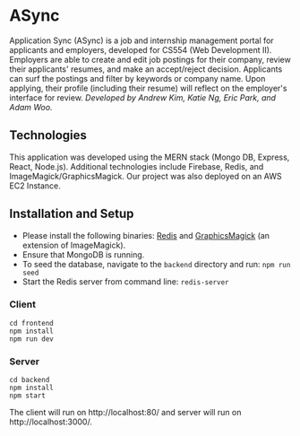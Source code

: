 # ASync
Application Sync (ASync) is a job and internship management portal for applicants and employers, developed for CS554 (Web Development II). Employers are able to create and edit job postings for their company, review their applicants' resumes, and make an accept/reject decision. Applicants can surf the postings and filter by keywords or company name. Upon applying, their profile (including their resume) will reflect on the employer's interface for review. _Developed by Andrew Kim, Katie Ng, Eric Park, and Adam Woo._

## Technologies
This application was developed using the MERN stack (Mongo DB, Express, React, Node.js). Additional technologies include Firebase, Redis, and ImageMagick/GraphicsMagick. Our project was also deployed on an AWS EC2 Instance.

## Installation and Setup
* Please install the following binaries: [Redis](https://redis.io/download/) and [GraphicsMagick](http://www.graphicsmagick.org/) (an extension of ImageMagick).
* Ensure that MongoDB is running.
* To seed the database, navigate to the `backend` directory and run: `npm run seed`
* Start the Redis server from command line: `redis-server`
### Client
```
cd frontend
npm install
npm run dev
```
### Server
```
cd backend
npm install
npm start
```
The client will run on http://localhost:80/ and server will run on http://localhost:3000/.
